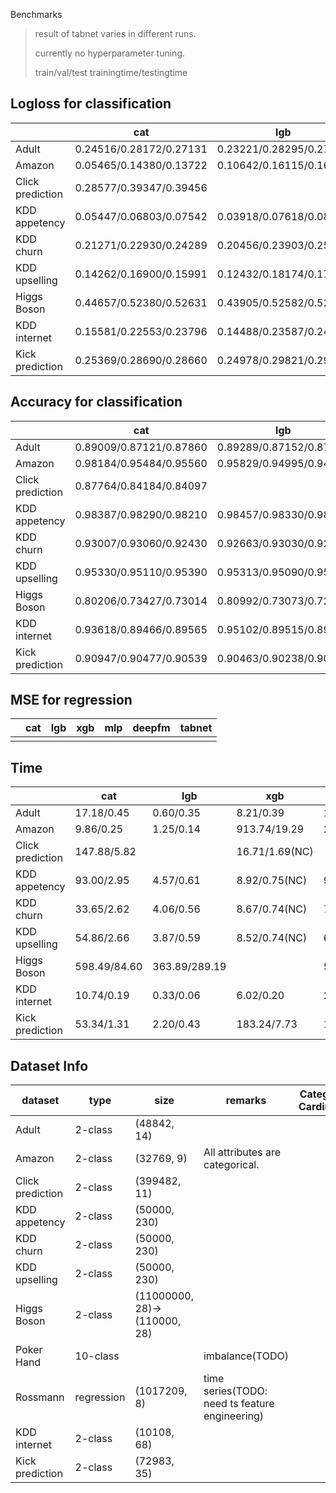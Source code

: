 Benchmarks

> result of tabnet varies in different runs.
>
> currently no hyperparameter tuning.
>
> train/val/test	trainingtime/testingtime

## Logloss for classification

|                  | cat                     | lgb                     | xgb                         | tabnet                  | deepfm      |
| ---------------- | ----------------------- | ----------------------- | --------------------------- | ----------------------- | ----------- |
| Adult            | 0.24516/0.28172/0.27131 | 0.23221/0.28295/0.27426 | 0.23950/0.28206/0.27349     | 0.29325/0.31499/0.30178 | 0.34322     |
| Amazon           | 0.05465/0.14380/0.13722 | 0.10642/0.16115/0.16032 | 0.12437/0.16315/0.16617     | 0.19419/0.20156/0.21318 | 0.26773     |
| Click prediction | 0.28577/0.39347/0.39456 |                         | 0.41084/0.42598/0.43015(NC) |                         | **0.41103** |
| KDD appetency    | 0.05447/0.06803/0.07542 | 0.03918/0.07618/0.08524 | 0.05070/0.07569/0.08581(NC) | 0.07842/0.07495/0.08187 | **0.08411** |
| KDD churn        | 0.21271/0.22930/0.24289 | 0.20456/0.23903/0.25444 | 0.20931/0.23597/0.24995(NC) | 0.24645/0.24244/0.25685 | 0.28231     |
| KDD upselling    | 0.14262/0.16900/0.15991 | 0.12432/0.18174/0.17090 | 0.14625/0.17439/0.16699(NC) | 0.19321/0.20779/0.20061 | 0.29153     |
| Higgs Boson      | 0.44657/0.52380/0.52631 | 0.43905/0.52582/0.52842 | 0.44332/0.53331/0.53792     | 0.51379/0.53267/0.53592 | 0.66113     |
| KDD internet     | 0.15581/0.22553/0.23796 | 0.14488/0.23587/0.24542 | 0.15240/0.23042/0.24110     | 0.22564/0.26689/0.27502 |             |
| Kick prediction  | 0.25369/0.28690/0.28660 | 0.24978/0.29821/0.29723 | 0.25519/0.29396/0.29351     | 0.30693/0.31026/0.31210 | 0.33219     |

## Accuracy for classification

|                  | cat                     | lgb                     | xgb                         | tabnet                  |
| ---------------- | ----------------------- | ----------------------- | --------------------------- | ----------------------- |
| Adult            | 0.89009/0.87121/0.87860 | 0.89289/0.87152/0.87450 | 0.89033/0.87121/0.87798     | 0.86245/0.85033/0.86293 |
| Amazon           | 0.98184/0.95484/0.95560 | 0.95829/0.94995/0.94706 | 0.95794/0.95011/0.94843     | 0.94192/0.94660/0.93943 |
| Click prediction | 0.87764/0.84184/0.84097 |                         | 0.83633/0.83370/0.83167(NC) |                         |
| KDD appetency    | 0.98387/0.98290/0.98210 | 0.98457/0.98330/0.98160 | 0.98310/0.98340/0.98230(NC) | 0.98177/0.98340/0.98220 |
| KDD churn        | 0.93007/0.93060/0.92430 | 0.92663/0.93030/0.92300 | 0.92853/0.93010/0.92410(NC) | 0.92650/0.93020/0.92300 |
| KDD upselling    | 0.95330/0.95110/0.95390 | 0.95313/0.95090/0.95260 | 0.95673/0.94980/0.95210(NC) | 0.94077/0.93420/0.93620 |
| Higgs Boson      | 0.80206/0.73427/0.73014 | 0.80992/0.73073/0.72714 | 0.79895/0.72586/0.72127     | 0.74003/0.72705/0.72282 |
| KDD internet     | 0.93618/0.89466/0.89565 | 0.95102/0.89515/0.89416 | 0.94195/0.89911/0.89219     | 0.90683/0.89614/0.89070 |
| Kick prediction  | 0.90947/0.90477/0.90539 | 0.90463/0.90238/0.90251 | 0.90779/0.90299/0.90251     | 0.89365/0.89464/0.89333 |

## MSE for regression

|      | cat  | lgb  | xgb  | mlp  | deepfm | tabnet |
| ---- | ---- | ---- | ---- | ---- | ------ | ------ |
|      |      |      |      |      |        |        |



## Time

|                  | cat          | lgb           | xgb            | tabnet      |
| ---------------- | ------------ | ------------- | -------------- | ----------- |
| Adult            | 17.18/0.45   | 0.60/0.35     | 8.21/0.39      | 170.84/2.38 |
| Amazon           | 9.86/0.25    | 1.25/0.14     | 913.74/19.29   | 28.33/1.61  |
| Click prediction | 147.88/5.82  |               | 16.71/1.69(NC) |             |
| KDD appetency    | 93.00/2.95   | 4.57/0.61     | 8.92/0.75(NC)  | 91.62/3.15  |
| KDD churn        | 33.65/2.62   | 4.06/0.56     | 8.67/0.74(NC)  | 76.36/3.34  |
| KDD upselling    | 54.86/2.66   | 3.87/0.59     | 8.52/0.74(NC)  | 68.87/3.04  |
| Higgs Boson      | 598.49/84.60 | 363.89/289.19 |                | 586.78/4.89 |
| KDD internet     | 10.74/0.19   | 0.33/0.06     | 6.02/0.20      | 29.69/0.53  |
| Kick prediction  | 53.34/1.31   | 2.20/0.43     | 183.24/7.73    | 154.66/3.68 |

## Dataset Info

| dataset          | type       | size                         | remarks                                        | Categorical feature Cardinality(#TODO) |
| ---------------- | ---------- | ---------------------------- | ---------------------------------------------- | -------------------------------------- |
| Adult            | 2-class    | (48842, 14)                  |                                                |                                        |
| Amazon           | 2-class    | (32769, 9)                   | All attributes are categorical.                |                                        |
| Click prediction | 2-class    | (399482, 11)                 |                                                |                                        |
| KDD appetency    | 2-class    | (50000, 230)                 |                                                |                                        |
| KDD churn        | 2-class    | (50000, 230)                 |                                                |                                        |
| KDD upselling    | 2-class    | (50000, 230)                 |                                                |                                        |
| Higgs Boson      | 2-class    | (11000000, 28)->(110000, 28) |                                                |                                        |
| Poker Hand       | 10-class   |                              | imbalance(TODO)                                |                                        |
| Rossmann         | regression | (1017209, 8)                 | time series(TODO: need ts feature engineering) |                                        |
| KDD internet     | 2-class    | (10108, 68)                  |                                                |                                        |
| Kick prediction  | 2-class    | (72983, 35)                  |                                                |                                        |